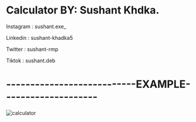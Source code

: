 # Calculator BY: Sushant Khdka.

Instagram : sushant.exe_
 
Linkedin : sushant-khadka5
 
Twitter : sushant-rmp
 
Tiktok : sushant.deb

# ---------------------------EXAMPLE--------------------
![calculator](https://user-images.githubusercontent.com/87481819/158147074-2ef600bb-54be-41f9-832f-50140185997e.jpg)
